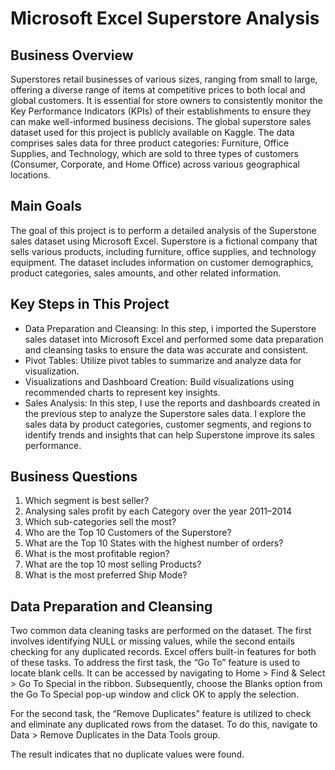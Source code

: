 # Microsoft Excel Superstore Analysis

## Business Overview
Superstores retail businesses of various sizes, ranging from small to large, offering a diverse range of items at competitive prices to both local and global customers. It is essential for store owners to consistently monitor the Key Performance Indicators (KPIs) of their establishments to ensure they can make well-informed business decisions. The global superstore sales dataset used for this project is publicly available on Kaggle. The data comprises sales data for three product categories: Furniture, Office Supplies, and Technology, which are sold to three types of customers (Consumer, Corporate, and Home Office) across various geographical locations.

## Main Goals
The goal of this project is to perform a detailed analysis of the Superstone sales dataset using Microsoft Excel. Superstore is a fictional company that sells various products, including furniture, office supplies, and technology equipment. The dataset includes information on customer demographics, product categories, sales amounts, and other related information.

## Key Steps in This Project
- Data Preparation and Cleansing: In this step, i imported the Superstore sales dataset into Microsoft Excel and performed some data preparation and cleansing tasks to ensure the data was accurate and consistent.
- Pivot Tables: Utilize pivot tables to summarize and analyze data for visualization.
- Visualizations and Dashboard Creation: Build visualizations using recommended charts to represent key insights.
- Sales Analysis: In this step, I use the reports and dashboards created in the previous step to analyze the Superstore sales data. I explore the sales data by product categories, customer segments, and regions to identify trends and insights that can help Superstone improve its sales performance.

## Business Questions
1. Which segment is best seller?
2. Analysing sales profit by each Category over the year 2011–2014
3. Which sub-categories sell the most?
4. Who are the Top 10 Customers of the Superstore?
5. What are the Top 10 States with the highest number of orders?
6. What is the most profitable region?
7. What are the top 10 most selling Products?
8. What is the most preferred Ship Mode?

## Data Preparation and Cleansing
Two common data cleaning tasks are performed on the dataset. The first involves identifying NULL or missing values, while the second entails checking for any duplicated records. Excel offers built-in features for both of these tasks. To address the first task, the “Go To” feature is used to locate blank cells. It can be accessed by navigating to Home > Find & Select > Go To Special in the ribbon. Subsequently, choose the Blanks option from the Go To Special pop-up window and click OK to apply the selection.

For the second task, the “Remove Duplicates” feature is utilized to check and eliminate any duplicated rows from the dataset. To do this, navigate to Data > Remove Duplicates in the Data Tools group.

The result indicates that no duplicate values were found.

